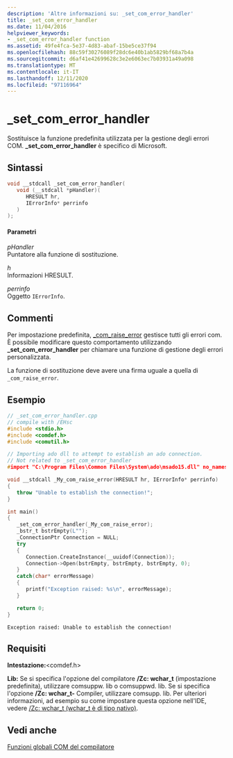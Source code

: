 ```yaml
---
description: 'Altre informazioni su: _set_com_error_handler'
title: _set_com_error_handler
ms.date: 11/04/2016
helpviewer_keywords:
- _set_com_error_handler function
ms.assetid: 49fe4fca-5e37-4d83-abaf-15be5ce37f94
ms.openlocfilehash: 88c59f30276089f28dc6e40b1ab5829bf68a7b4a
ms.sourcegitcommit: d6af41e42699628c3e2e6063ec7b03931a49a098
ms.translationtype: MT
ms.contentlocale: it-IT
ms.lasthandoff: 12/11/2020
ms.locfileid: "97116964"
---
```

# <a name="_set_com_error_handler"></a>_set_com_error_handler

Sostituisce la funzione predefinita utilizzata per la gestione degli errori COM. **_set_com_error_handler** è specifico di Microsoft.

## <a name="syntax"></a>Sintassi

```cpp
void __stdcall _set_com_error_handler(
   void (__stdcall *pHandler)(
      HRESULT hr,
      IErrorInfo* perrinfo
   )
);
```

#### <a name="parameters"></a>Parametri

*pHandler*<br/>
Puntatore alla funzione di sostituzione.

*h*<br/>
Informazioni HRESULT.

*perrinfo*<br/>
Oggetto `IErrorInfo`.

## <a name="remarks"></a>Commenti

Per impostazione predefinita, [_com_raise_error](../cpp/com-raise-error.md) gestisce tutti gli errori com. È possibile modificare questo comportamento utilizzando **_set_com_error_handler** per chiamare una funzione di gestione degli errori personalizzata.

La funzione di sostituzione deve avere una firma uguale a quella di `_com_raise_error`.

## <a name="example"></a>Esempio

```cpp
// _set_com_error_handler.cpp
// compile with /EHsc
#include <stdio.h>
#include <comdef.h>
#include <comutil.h>

// Importing ado dll to attempt to establish an ado connection.
// Not related to _set_com_error_handler
#import "C:\Program Files\Common Files\System\ado\msado15.dll" no_namespace rename("EOF", "adoEOF")

void __stdcall _My_com_raise_error(HRESULT hr, IErrorInfo* perrinfo)
{
   throw "Unable to establish the connection!";
}

int main()
{
   _set_com_error_handler(_My_com_raise_error);
   _bstr_t bstrEmpty(L"");
   _ConnectionPtr Connection = NULL;
   try
   {
      Connection.CreateInstance(__uuidof(Connection));
      Connection->Open(bstrEmpty, bstrEmpty, bstrEmpty, 0);
   }
   catch(char* errorMessage)
   {
      printf("Exception raised: %s\n", errorMessage);
   }

   return 0;
}
```

```Output
Exception raised: Unable to establish the connection!
```

## <a name="requirements"></a>Requisiti

**Intestazione:**\<comdef.h>

**Lib:** Se si specifica l'opzione del compilatore **/Zc: wchar_t** (impostazione predefinita), utilizzare comsuppw. lib o comsuppwd. lib. Se si specifica l'opzione **/Zc: wchar_t-** Compiler, utilizzare comsupp. lib. Per ulteriori informazioni, ad esempio su come impostare questa opzione nell'IDE, vedere [/Zc: wchar_t (wchar_t è di tipo nativo)](../build/reference/zc-wchar-t-wchar-t-is-native-type.md).

## <a name="see-also"></a>Vedi anche

[Funzioni globali COM del compilatore](../cpp/compiler-com-global-functions.md)
